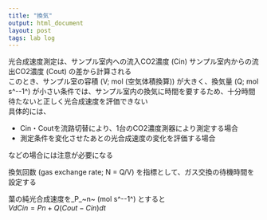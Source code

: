 ```yaml
---
title: "換気"
output: html_document
layout: post
tags: lab log
---
```



光合成速度測定は、サンプル室内への流入CO2濃度 (Cin) サンプル室内からの流出CO2濃度 (Cout) の差から計算される  
このとき、サンプル室の容積 (V; mol (空気体積換算)) が大きく、換気量 (Q; mol s^--1^) が小さい条件では、サンプル室内の換気に時間を要するため、十分時間待たないと正しく光合成速度を評価できない  
具体的には、

- Cin・Coutを流路切替により、1台のCO2濃度測器により測定する場合  
- 測定条件を変化させたあとの光合成速度の変化を評価する場合  

などの場合には注意が必要になる

換気回数 (gas exchange rate; N = Q/V) を指標として、ガス交換の待機時間を設定する  

葉の純光合成速度を_P_~n~ (mol s^--1^) とすると  
$VdC{in} = {P{n} + Q (C{out}-C{in})}dt$
